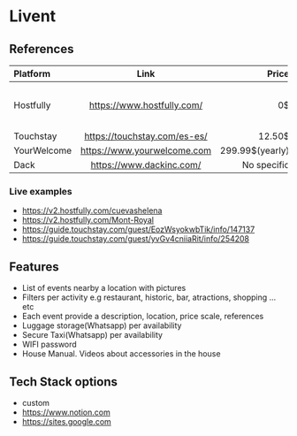 # Livent

## References

| Platform          | Link                           | Price            |      Notes        |
| :---------------- | :----:                         | ----:            | :---------------- |
| Hostfully         | <https://www.hostfully.com/>   | 0$               | 0$ One free guidebook. Paid 9.99$ Check <https://www.hostfully.com/pricing/digital-guidebooks/#plan-compare>   |
| Touchstay         | <https://touchstay.com/es-es/> | 12.50$           | Annual discount |
| YourWelcome       | <https://www.yourwelcome.com>  | 299.99$(yearly)  | Free tablet     |
| Dack       | <https://www.dackinc.com/>  | No specific| -     |

### Live examples

- <https://v2.hostfully.com/cuevashelena>
- <https://v2.hostfully.com/Mont-Royal>
- <https://guide.touchstay.com/guest/EozWsyokwbTik/info/147137>
- <https://guide.touchstay.com/guest/yvGv4cniiaRit/info/254208>

## Features

- List of events nearby a location with pictures
- Filters per activity e.g restaurant, historic, bar, atractions, shopping ... etc
- Each event provide a description, location, price scale, references
- Luggage storage(Whatsapp) per availability
- Secure Taxi(Whatsapp) per availability
- WIFI password
- House Manual. Videos about accessories in the house

## Tech Stack options

- custom
- <https://www.notion.com>
- <https://sites.google.com>
